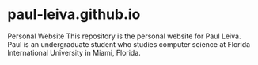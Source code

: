 # paul-leiva.github.io
Personal Website
This repository is the personal website for Paul Leiva. Paul is an undergraduate student who studies computer science at Florida International University in Miami, Florida.
